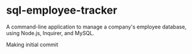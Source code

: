 # sql-employee-tracker
A command-line application to manage a company's employee database, using Node.js, Inquirer, and MySQL.

Making initial commit